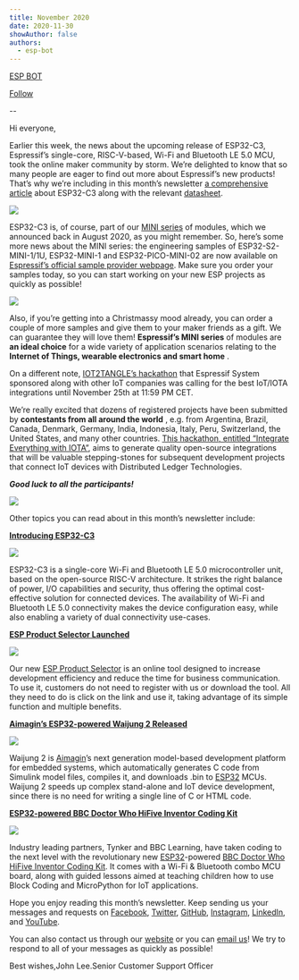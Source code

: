 ```yaml
---
title: November 2020
date: 2020-11-30
showAuthor: false
authors: 
  - esp-bot
---
```

[ESP BOT](https://medium.com/@espbot?source=post_page-----6f5df57c27b8--------------------------------)

[Follow](https://medium.com/m/signin?actionUrl=https%3A%2F%2Fmedium.com%2F_%2Fsubscribe%2Fuser%2F71611a95e5c4&operation=register&redirect=https%3A%2F%2Fblog.espressif.com%2Fnovember-2020-6f5df57c27b8&user=ESP+BOT&userId=71611a95e5c4&source=post_page-71611a95e5c4----6f5df57c27b8---------------------post_header-----------)

--

Hi everyone,

Earlier this week, the news about the upcoming release of ESP32-C3, Espressif’s single-core, RISC-V-based, Wi-Fi and Bluetooth LE 5.0 MCU, took the online maker community by storm. We’re delighted to know that so many people are eager to find out more about Espressif’s new products! That’s why we’re including in this month’s newsletter [a comprehensive article](https://www.espressif.com/en/news/ESP32_C3) about ESP32-C3 along with the relevant [datasheet](https://www.espressif.com/sites/default/files/documentation/esp32-c3_datasheet_en.pdf).

![](https://miro.medium.com/v2/resize:fit:640/format:webp/0*LMmcp6r1fImzcS2p.png)

ESP32-C3 is, of course, part of our [MINI series](https://www.espressif.com/en/news/ESP32_S2_MINI_series) of modules, which we announced back in August 2020, as you might remember. So, here’s some more news about the MINI series: the engineering samples of ESP32-S2-MINI-1/1U, ESP32-MINI-1 and ESP32-PICO-MINI-02 are now available on [Espressif’s official sample provider webpage](https://www.espressif.com/en/contact-us/get-samples). Make sure you order your samples today, so you can start working on your new ESP projects as quickly as possible!

![](https://miro.medium.com/v2/resize:fit:640/format:webp/0*Lblq1m2o5MkS_Pc9.png)

Also, if you’re getting into a Christmassy mood already, you can order a couple of more samples and give them to your maker friends as a gift. We can guarantee they will love them! __Espressif’s MINI series__  of modules are __an ideal choice__  for a wide variety of application scenarios relating to the __Internet of Things, wearable electronics and smart home__ .

On a different note, [IOT2TANGLE’s hackathon](https://i2t.medium.com/the-integrate-everything-with-iota-hackathon-is-live-872636cc3ff8) that Espressif System sponsored along with other IoT companies was calling for the best IoT/IOTA integrations until November 25th at 11:59 PM CET.

We’re really excited that dozens of registered projects have been submitted by __contestants from all around the world__ , e.g. from Argentina, Brazil, Canada, Denmark, Germany, India, Indonesia, Italy, Peru, Switzerland, the United States, and many other countries. [This hackathon, entitled “Integrate Everything with IOTA”](https://youtu.be/BI_p3Bg7ZGE), aims to generate quality open-source integrations that will be valuable stepping-stones for subsequent development projects that connect IoT devices with Distributed Ledger Technologies.

__*Good luck to all the participants!*__ 

![](https://miro.medium.com/v2/resize:fit:640/format:webp/0*UUzaaWcKoVGShLry.jpeg)

Other topics you can read about in this month’s newsletter include:

[__Introducing ESP32-C3__ ](https://www.espressif.com/en/news/ESP32_C3)

![](https://miro.medium.com/v2/resize:fit:640/format:webp/0*XhUWWEgUJtPX6Xvb.jpg)

ESP32-C3 is a single-core Wi-Fi and Bluetooth LE 5.0 microcontroller unit, based on the open-source RISC-V architecture. It strikes the right balance of power, I/O capabilities and security, thus offering the optimal cost-effective solution for connected devices. The availability of Wi-Fi and Bluetooth LE 5.0 connectivity makes the device configuration easy, while also enabling a variety of dual connectivity use-cases.

[__ESP Product Selector Launched__ ](https://www.espressif.com/en/news/ESP_Product_Selector)

![](https://miro.medium.com/v2/resize:fit:640/format:webp/0*RgapZOqUv-gfuJ6A.png)

Our new [ESP Product Selector](http://products.espressif.com:8000/#/) is an online tool designed to increase development efficiency and reduce the time for business communication. To use it, customers do not need to register with us or download the tool. All they need to do is click on the link and use it, taking advantage of its simple function and multiple benefits.

[__Aimagin’s ESP32-powered Waijung 2 Released__ ](https://www.espressif.com/en/news/ESP32_Waijung)

![](https://miro.medium.com/v2/resize:fit:640/format:webp/0*YPOkfD2lJ5MjsYSY.png)

Waijung 2 is [Aimagin](https://www.aimagin.com/)’s next generation model-based development platform for embedded systems, which automatically generates C code from Simulink model files, compiles it, and downloads .bin to [ESP32](https://www.espressif.com/en/products/socs/esp32) MCUs. Waijung 2 speeds up complex stand-alone and IoT device development, since there is no need for writing a single line of C or HTML code.

[__ESP32-powered BBC Doctor Who HiFive Inventor Coding Kit__ ](https://www.espressif.com/en/news/ESP32_BBC)

![](https://miro.medium.com/v2/resize:fit:640/format:webp/0*sXS02pxyuoaRArDD.jpeg)

Industry leading partners, Tynker and BBC Learning, have taken coding to the next level with the revolutionary new [ESP32](https://www.espressif.com/en/products/socs/esp32)-powered [BBC Doctor Who HiFive Inventor Coding Kit](https://www.amazon.com/dp/B08L9Q91JH/ref=as_li_ss_tl). It comes with a Wi-Fi & Bluetooth combo MCU board, along with guided lessons aimed at teaching children how to use Block Coding and MicroPython for IoT applications.

Hope you enjoy reading this month’s newsletter. Keep sending us your messages and requests on [Facebook](https://espressif.us15.list-manage.com/track/click?u=40830afd8eb6f70ab5e47b7a4&id=c4a255994f&e=309e9b0452), [Twitter](https://espressif.us15.list-manage.com/track/click?u=40830afd8eb6f70ab5e47b7a4&id=65227f5ce9&e=309e9b0452), [GitHub](https://github.com/espressif), [Instagram](https://espressif.us15.list-manage.com/track/click?u=40830afd8eb6f70ab5e47b7a4&id=7a5d88fa55&e=309e9b0452), [LinkedIn](https://espressif.us15.list-manage.com/track/click?u=40830afd8eb6f70ab5e47b7a4&id=4a49c35eb3&e=309e9b0452), and [YouTube](https://espressif.us15.list-manage.com/track/click?u=40830afd8eb6f70ab5e47b7a4&id=60d3d0280a&e=309e9b0452).

You can also contact us through our [website](https://www.espressif.com/en/contact-us/sales-questions) or you can [email us](mailto://newsletter@espressif.com)! We try to respond to all of your messages as quickly as possible!

Best wishes,John Lee.Senior Customer Support Officer
